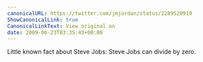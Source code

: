 ```yaml
---
canonicalURL: https://twitter.com/jmjordan/status/2289520919
ShowCanonicalLink: true
CanonicalLinkText: View original on
date: 2009-06-23T03:35:43+00:00
---
```

Little known fact about Steve Jobs: Steve Jobs can divide by zero.